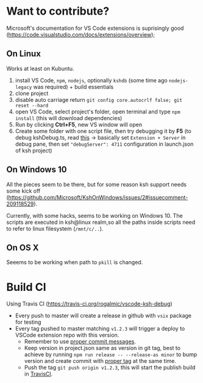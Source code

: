# Want to contribute?

Microsoft's documentation for VS Code extensions is suprisingly good (https://code.visualstudio.com/docs/extensions/overview);

## On Linux
Works at least on Kubuntu.

1. install VS Code, `npm`, `nodejs`, optionally `kshdb` (some time ago `nodejs-legacy` was required) + build essentials
1. clone project
1. disable auto carriage return `git config core.autocrlf false; git reset --hard`
1. open VS Code, select project's folder, open terminal and type `npm install` (this will download dependencies)
1. Run by clicking **Ctrl+F5**, new VS window will open
1. Create some folder with one script file, then try debugging it by **F5** (to debug kshDebug.ts, read [this](https://code.visualstudio.com/docs/extensions/example-debuggers#_development-setup-for-mock-debug) -> basically set `Extension + Server` in debug pane, then set `"debugServer": 4711` configuration in launch.json of ksh project)

## On Windows 10
All the pieces seem to be there, but for some reason ksh support needs some kick off (https://github.com/Microsoft/KshOnWindows/issues/2#issuecomment-209118529).

Currently, with some hacks, seems to be working on Windows 10. The scripts are executed in ksh@linux realm,so all the paths inside scripts need to refer to linux filesystem (`/mnt/c/..`).

## On OS X
Seeems to be working when path to `pkill` is changed.

# Build CI

Using Travis CI (https://travis-ci.org/rogalmic/vscode-ksh-debug)

- Every push to master will create a release in github with `vsix` package for testing
- Every tag pushed to master matching `v1.2.3` will trigger a deploy to VSCode extension repo with this version.
  - Remember to use [proper commit messages](https://github.com/conventional-changelog/standard-version#commit-message-convention-at-a-glance).
  - Keep version in project.json same as version in git tag, best to achieve by running `npm run release -- --release-as minor` to bump version and create commit with [proper tag](https://docs.npmjs.com/cli/version#git-tag-version) at the same time.
  - Push the tag `git push origin v1.2.3`, this will start the publish build in [TravisCI](https://travis-ci.org/rogalmic/vscode-ksh-debug).

